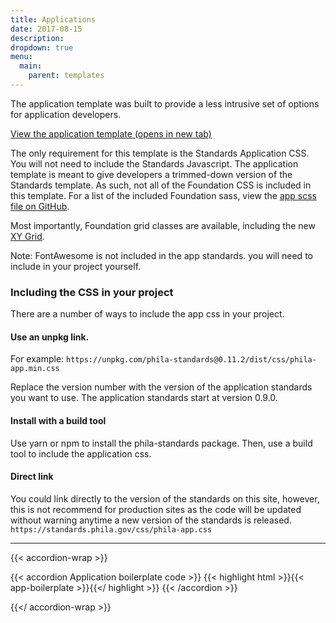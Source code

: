 ```yaml
---
title: Applications
date: 2017-08-15
description:
dropdown: true
menu:
  main:
    parent: templates
---
```


The application template was built to provide a less intrusive set of options for application developers.

<a href="/templates/app-preview/" target="blank" class="button">View the application template (opens in new tab)</a>

The only requirement for this template is the Standards Application CSS. You will not need to include the Standards Javascript. The application template is meant to give developers a trimmed-down version of the Standards template. As such, not all of the Foundation CSS is included in this template. For a list of the included Foundation sass, view the <a href="https://github.com/CityOfPhiladelphia/standards/blob/master/src/sass/phila-app.scss" class="external">app scss file on GitHub</a>.

Most importantly, Foundation grid classes are available, including the new <a href="http://foundation.zurb.com/sites/docs/xy-grid.html" class="external">XY Grid</a>.

<p class="callout">Note: FontAwesome is not included in the app standards. you will need to include in your project yourself.</p>

### Including the CSS in your project

There are a number of ways to include the app css in your project.

#### Use an unpkg link.
For example: `https://unpkg.com/phila-standards@0.11.2/dist/css/phila-app.min.css`

Replace the version number with the version of the application standards you want to use. The application standards start at version 0.9.0.

#### Install with a build tool
Use yarn or npm to install the phila-standards package. Then, use a build tool to include the application css.  

#### Direct link
You could link directly to the version of the standards on this site, however, this is not recommend for production sites as the code will be updated without warning anytime a new version of the standards is released.  `https://standards.phila.gov/css/phila-app.css`

---

{{< accordion-wrap >}}

{{< accordion Application boilerplate code >}}
  {{< highlight html >}}{{< app-boilerplate >}}{{</ highlight >}}
{{< /accordion >}}

{{</ accordion-wrap >}}
